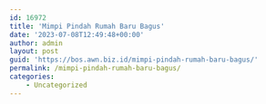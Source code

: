 ```yaml
---
id: 16972
title: 'Mimpi Pindah Rumah Baru Bagus'
date: '2023-07-08T12:49:48+00:00'
author: admin
layout: post
guid: 'https://bos.awn.biz.id/mimpi-pindah-rumah-baru-bagus/'
permalink: /mimpi-pindah-rumah-baru-bagus/
categories:
    - Uncategorized
---
```



